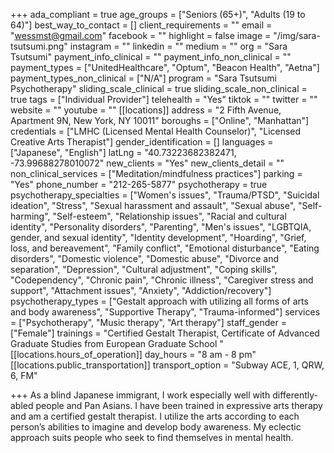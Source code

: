 +++
ada_compliant = true
age_groups = ["Seniors (65+)", "Adults (19 to 64)"]
best_way_to_contact = []
client_requirements = ""
email = "wessmst@gmail.com"
facebook = ""
highlight = false
image = "/img/sara-tsutsumi.png"
instagram = ""
linkedin = ""
medium = ""
org = "Sara Tsutsumi"
payment_info_clinical = ""
payment_info_non_clinical = ""
payment_types = ["UnitedHealthcare", "Optum", "Beacon Health", "Aetna"]
payment_types_non_clinical = ["N/A"]
program = "Sara Tsutsumi Psychotherapy"
sliding_scale_clinical = true
sliding_scale_non_clinical = true
tags = ["Individual Provider"]
telehealth = "Yes"
tiktok = ""
twitter = ""
website = ""
youtube = ""
[[locations]]
address = "2 Fifth Avenue, Apartment 9N, New York, NY 10011"
boroughs = ["Online", "Manhattan"]
credentials = ["LMHC (Licensed Mental Health Counselor)", "Licensed Creative Arts Therapist"]
gender_identification = []
languages = ["Japanese", "English"]
latLng = "40.73223682382471, -73.99688278010072"
new_clients = "Yes"
new_clients_detail = ""
non_clinical_services = ["Meditation/mindfulness practices"]
parking = "Yes"
phone_number = "212-265-5877"
psychotherapy = true
psychotherapy_specialties = ["Women's issues", "Trauma/PTSD", "Suicidal ideation", "Stress", "Sexual harassment and assault", "Sexual abuse", "Self-harming", "Self-esteem", "Relationship issues", "Racial and cultural identity", "Personality disorders", "Parenting", "Men's issues", "LGBTQIA, gender, and sexual identity", "Identity development", "Hoarding", "Grief, loss, and bereavement", "Family conflict", "Emotional disturbance", "Eating disorders", "Domestic violence", "Domestic abuse", "Divorce and separation", "Depression", "Cultural adjustment", "Coping skills", "Codependency", "Chronic pain", "Chronic illness", "Caregiver stress and support", "Attachment issues", "Anxiety", "Addiction/recovery"]
psychotherapy_types = ["Gestalt approach with utilizing all forms of arts and body awareness", "Supportive Therapy", "Trauma-informed"]
services = ["Psychotherapy", "Music therapy", "Art therapy"]
staff_gender = ["Female"]
trainings = "Certified Gestalt Therapist, Certificate of Advanced Graduate Studies from European Graduate School "
[[locations.hours_of_operation]]
day_hours = "8 am - 8 pm"
[[locations.public_transportation]]
transport_option = "Subway ACE, 1, QRW, 6, FM"

+++
As a blind Japanese immigrant, I work especially well with differently-abled people and Pan Asians. I have been trained in expressive arts therapy and am a certified gestalt therapist. I utilize the arts according to each person’s abilities to imagine and develop body awareness. My eclectic approach suits people who seek to find themselves in mental health.